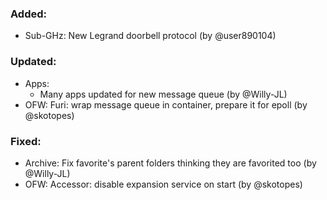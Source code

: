 <!-- ### Breaking Changes:
-  -->

### Added:
- Sub-GHz: New Legrand doorbell protocol (by @user890104)

### Updated:
- Apps:
  - Many apps updated for new message queue (by @Willy-JL)
- OFW: Furi: wrap message queue in container, prepare it for epoll (by @skotopes)

### Fixed:
- Archive: Fix favorite's parent folders thinking they are favorited too (by @Willy-JL)
- OFW: Accessor: disable expansion service on start (by @skotopes)

<!-- ### Removed:
-  -->
